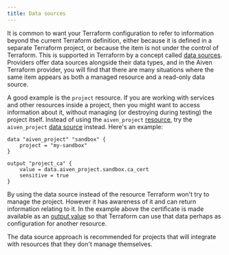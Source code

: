 ```yaml
---
title: Data sources
---
```


It is common to want your Terraform configuration to refer to
information beyond the current Terraform definition, either because it
is defined in a separate Terraform project, or because the item is not
under the control of Terraform. This is supported in Terraform by a
concept called [data
sources](https://www.terraform.io/language/data-sources). Providers
offer data sources alongside their data types, and in the Aiven
Terraform provider, you will find that there are many situations where
the same item appears as both a managed resource and a read-only data
source.

A good example is the `project` resource. If you are working with
services and other resources inside a project, then you might want to
access information about it, without managing (or destroying during
testing) the project itself. Instead of using the `aiven_project`
[resource](https://registry.terraform.io/providers/aiven/aiven/latest/docs/resources/project),
try the `aiven_project` [data
source](https://registry.terraform.io/providers/aiven/aiven/latest/docs/data-sources/project)
instead. Here's an example:

```text
data "aiven_project" "sandbox" {
    project = "my-sandbox"
}

output "project_ca" {
    value = data.aiven_project.sandbox.ca_cert
    sensitive = true
}
```

By using the data source instead of the resource Terraform won\'t try to
manage the project. However it has awareness of it and can return
information relating to it. In the example above the certificate is made
available as an [output
value](https://www.terraform.io/language/values/outputs) so that
Terraform can use that data perhaps as configuration for another
resource.

The data source approach is recommended for projects that will integrate
with resources that they don\'t manage themselves.
